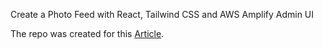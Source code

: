 Create a Photo Feed with React, Tailwind CSS and AWS Amplify Admin UI

The repo was created for this [Article](https://adeleyemahmud.com/2021/06/13/create-and-deploy-a-photo-feed-with-react-tailwind-css-and-aws-amplify/).
 
